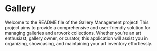 # Gallery
Welcome to the README file of the Gallery Management project! This project aims to provide a comprehensive and user-friendly solution for managing galleries and artwork collections. Whether you're an art enthusiast, gallery owner, or curator, this application will assist you in organizing, showcasing, and maintaining your art inventory effortlessly.
